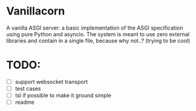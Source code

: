 # Vanillacorn

A vanilla ASGI server: a basic implementation of the ASGI specification using pure Python and asyncio.
The system is meant to use zero external libraries and contain in a single file, because why not..? (trying to be cool)

# TODO:
- [ ] support websocket transport
- [ ] test cases
- [ ] tsl if possible to make it ground simple
- [ ] readme

